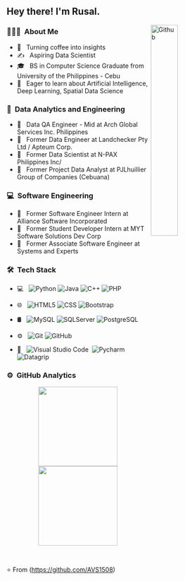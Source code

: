 <h2> Hey there! I'm Rusal. </h2>
<img width="35%" align="right" alt="Github" src="https://user-images.githubusercontent.com/48678280/88862734-4903af80-d201-11ea-968b-9c939d88a37c.gif" />

<h3> 👨🏻‍💻 &nbsp;About Me </h3>

- 🤔 &nbsp; Turning coffee into insights
- ✍️ &nbsp; Aspiring Data Scientist
- 🎓 &nbsp; BS in Computer Science Graduate from University of the Philippines - Cebu
- 🌱 &nbsp; Eager to learn about Artificial Intelligence, Deep Learning, Spatial Data Science

<h3> 👨 &nbsp;Data Analytics and Engineering </h3>

- 💼 &nbsp; Data QA Engineer - Mid at Arch Global Services Inc. Philippines
- 💼 &nbsp; Former Data Engineer at Landchecker Pty Ltd / Apteum Corp.
- 💼 &nbsp; Former Data Scientist at N-PAX Philippines Inc/
- 💼 &nbsp; Former Project Data Analyst at PJLhuillier Group of Companies (Cebuana)

<h3> 💻 &nbsp;Software Engineering </h3>

- 💼 &nbsp; Former Software Engineer Intern at Alliance Software Incorporated
- 💼 &nbsp; Former Student Developer Intern at MYT Software Solutions Dev Corp
- 💼 &nbsp; Former Associate Software Engineer at Systems and Experts


<h3> 🛠 &nbsp;Tech Stack</h3>

- 💻 &nbsp;
  ![Python](https://img.shields.io/badge/-Python-333333?style=flat&logo=python)
  ![Java](https://img.shields.io/badge/-Java-333333?style=flat&logo=Java&logoColor=007396)
  ![C++](https://img.shields.io/badge/-C++-333333?style=flat&logo=C%2B%2B&logoColor=00599C)
  ![PHP](https://img.shields.io/badge/-PHP-333333?style=flat&logo=PHP&logoColor=276DC3)
  
- 🌐 &nbsp;
  ![HTML5](https://img.shields.io/badge/-HTML5-333333?style=flat&logo=HTML5)
  ![CSS](https://img.shields.io/badge/-CSS-333333?style=flat&logo=CSS3&logoColor=1572B6)
  ![Bootstrap](https://img.shields.io/badge/-Bootstrap-333333?style=flat&logo=bootstrap&logoColor=563D7C)
- 🛢 &nbsp;
  ![MySQL](https://img.shields.io/badge/-MySQL-333333?style=flat&logo=mysql)
  ![SQLServer](https://img.shields.io/badge/-SQLServer-333333?style=flat)
  ![PostgreSQL](https://img.shields.io/badge/-PostgreSQL-333333?style=flat&logo=postgresql)


- ⚙️ &nbsp;
  ![Git](https://img.shields.io/badge/-Git-333333?style=flat&logo=git)
  ![GitHub](https://img.shields.io/badge/-GitHub-333333?style=flat&logo=github)
- 🔧 &nbsp;
  ![Visual Studio Code](https://img.shields.io/badge/-Visual%20Studio%20Code-05122A?style=flat&logo=visual-studio-code&logoColor=007ACC)&nbsp;
  ![Pycharm](https://img.shields.io/badge/-Pycharm-333333?style=flat&logo=pycharm&logoColor=03EF62)
  ![Datagrip](https://img.shields.io/badge/-Datagrip-333333?style=flat&logo=datagrip&logoColor=03EF62)

  
### ⚙️ &nbsp;GitHub Analytics

<p align="center">
<a href="https://github.com/rosalierazonable">
  <img height="180em" src="https://github-readme-stats-eight-theta.vercel.app/api?username=rosalierazonable&show_icons=true&theme=algolia&include_all_commits=true&count_private=true"/>
  <img height="180em" src="https://github-readme-stats-eight-theta.vercel.app/api/top-langs/?username=rosalierazonable&layout=compact&langs_count=8&theme=algolia"/>
</a>
</p>

<br/>

⭐️ From (https://github.com/AVS1508)
